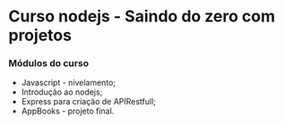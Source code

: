 # Curso nodejs - Saindo do zero com projetos

### Módulos do curso

*  Javascript - nivelamento;
*  Introdução ao nodejs;
*  Express para criação de APIRestfull;
*  AppBooks - projeto final.
